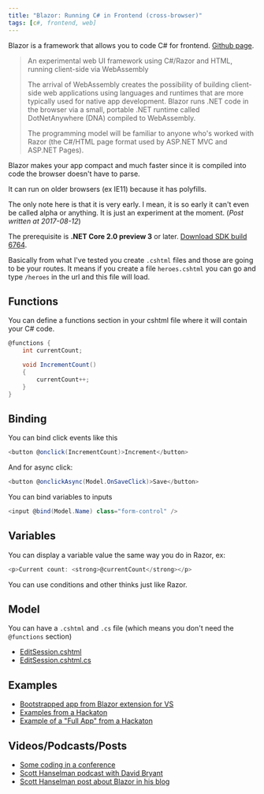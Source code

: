 ```yaml
---
title: "Blazor: Running C# in Frontend (cross-browser)"
tags: [c#, frontend, web]
---
```


Blazor is a framework that allows you to code C# for frontend. [Github page](https://github.com/SteveSanderson/Blazor).

> An experimental web UI framework using C#/Razor and HTML, running client-side via WebAssembly
>
> The arrival of WebAssembly creates the possibility of building client-side web applications using languages and runtimes that are more typically used for native app development. Blazor runs .NET code in the browser via a small, portable .NET runtime called DotNetAnywhere (DNA) compiled to WebAssembly.
>
> The programming model will be familiar to anyone who's worked with Razor (the C#/HTML page format used by ASP.NET MVC and ASP.NET Pages).

Blazor makes your app compact and much faster since it is compiled into code the browser doesn't have to parse.

It can run on older browsers (ex IE11) because it has polyfills.

The only note here is that it is very early. I mean, it is so early it can't even be called alpha or anything. It is just an experiment at the moment. (*Post written at 2017-08-12*)

<!--more-->

The prerequisite is **.NET Core 2.0 preview 3** or later. [Download SDK build 6764](https://dotnetcli.azureedge.net/dotnet/Sdk/2.0.0-preview3-006764/dotnet-sdk-2.0.0-preview3-006764-win-x64.exe).

Basically from what I've tested you create `.cshtml` files and those are going to be your routes. It means if you create a file `heroes.cshtml` you can go and type `/heroes` in the url and this file will load.

## Functions

You can define a functions section in your cshtml file where it will contain your C# code.

```csharp
@functions {
    int currentCount;

    void IncrementCount()
    {
        currentCount++;
    }
}
```

## Binding

You can bind click events like this

```csharp
<button @onclick(IncrementCount)>Increment</button>
```

And for async click:

```csharp
<button @onclickAsync(Model.OnSaveClick)>Save</button>
```

You can bind variables to inputs

```csharp
<input @bind(Model.Name) class="form-control" />
```

## Variables

You can display a variable value the same way you do in Razor, ex:

```csharp
<p>Current count: <strong>@currentCount</strong></p>
```

You can use conditions and other thinks just like Razor.

## Model

You can have a `.cshtml` and `.cs` file (which means you don't need the `@functions` section)

- [EditSession.cshtml](https://github.com/aspnet/Blazor-Hackathon/blob/master/samples/ConferencePlanner/ConferencePlanner.FrontEnd/EditSession.cshtml)
- [EditSession.cshtml.cs](https://github.com/aspnet/Blazor-Hackathon/blob/master/samples/ConferencePlanner/ConferencePlanner.FrontEnd/EditSession.cshtml.cs)

## Examples

- [Bootstrapped app from Blazor extension for VS](https://github.com/brunolm/BlazorApplication1)
- [Examples from a Hackaton](https://github.com/aspnet/Blazor-Hackathon/tree/master/samples/ClientServerApp)
- [Example of a "Full App" from a Hackaton](https://github.com/aspnet/Blazor-Hackathon/tree/master/samples/ConferencePlanner)

## Videos/Podcasts/Posts

- [Some coding in a conference](https://youtu.be/MiLAE6HMr10?t=35m54s)
- [Scott Hanselman podcast with David Bryant](https://hanselminutes.com/581/inside-webassembly-with-mozilla-fellow-david-bryant)
- [Scott Hanselman post about Blazor in his blog](https://www.hanselman.com/blog/NETAndWebAssemblyIsThisTheFutureOfTheFrontend.aspx)
